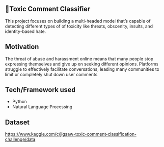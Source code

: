 ## :speak_no_evil:Toxic Comment Classifier
This project focuses on building a multi-headed model that’s capable of detecting different types of of toxicity like threats, obscenity, insults, and identity-based hate.

## Motivation
The threat of abuse and harassment online means that many people stop expressing themselves and give up on seeking different opinions. Platforms struggle to effectively facilitate conversations, leading many communities to limit or completely shut down user comments.

## Tech/Framework used
- Python
- Natural Language Processing

## Dataset
https://www.kaggle.com/c/jigsaw-toxic-comment-classification-challenge/data
